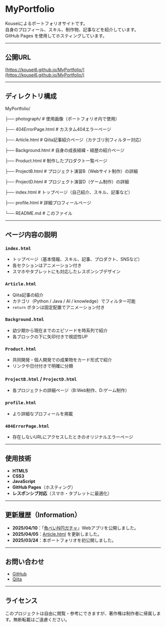 # MyPortfolio

Kouseiによるポートフォリオサイトです。  
自身のプロフィール、スキル、制作物、記事などを紹介しています。  
GitHub Pages を使用してホスティングしています。

---

## 公開URL

 [https://kousei6.github.io/MyPortfolio/](https://kousei6.github.io/MyPortfolio/)

---

## ディレクトリ構成

MyPortfolio/

├── photograph/ # 使用画像（ポートフォリオ内で使用）

├── 404ErrorPage.html # カスタム404エラーページ

├── Article.html # Qiita記事紹介ページ（カテゴリ別フィルター対応）

├── Background.html # 自身の成長経緯・経歴の紹介ページ

├── Product.html # 制作したプロダクト一覧ページ

├── ProjectB.html # プロジェクト演習B（Webサイト制作）の詳細

├── ProjectD.html # プロジェクト演習D（ゲーム制作）の詳細

├── index.html # トップページ（自己紹介、スキル、記事など）

├── profile.html # 詳細プロフィールページ

└── README.md # このファイル


---

## ページ内容の説明

### `index.html`
- トップページ（基本情報、スキル、記事、プロダクト、SNSなど）
- 各セクションはアニメーション付き
- スマホやタブレットにも対応したレスポンシブデザイン

### `Article.html`
- Qiita記事の紹介
- カテゴリ（Python / Java / AI / knowledge）でフィルター可能
- `return` ボタンは固定配置でアニメーション付き

### `Background.html`
- 幼少期から現在までのエピソードを時系列で紹介
- 各ブロックの下に矢印付きで視認性UP

### `Product.html`
- 共同開発・個人開発での成果物をカード形式で紹介
- リンクや日付付きで明確に分類

### `ProjectB.html` / `ProjectD.html`
- 各プロジェクトの詳細ページ（B:Web制作、D:ゲーム制作）

### `profile.html`
- より詳細なプロフィールを掲載

### `404ErrorPage.html`
- 存在しないURLにアクセスしたときのオリジナルエラーページ

---

## 使用技術

- **HTML5**
- **CSS3**
- **JavaScript**
- **GitHub Pages**（ホスティング）
- **レスポンシブ対応**（スマホ・タブレットに最適化）

---

## 更新履歴（Information）

- **2025/04/10**：「[魚べいN円ガチャ](https://qiita.com/ouQVZUDx/items/a2f7120c9eb1644f7cad)」Webアプリを公開しました。
- **2025/04/05**：[Article.html](https://kousei6.github.io/MyPortfolio/Article.html) を更新しました。
- **2025/03/24**：本ポートフォリオを初公開しました。

---

## お問い合わせ

- [GitHub](https://github.com/kousei6)
- [Qiita](https://qiita.com/ouQVZUDx)

---

## ライセンス

このプロジェクトは自由に閲覧・参考にできますが、著作権は制作者に帰属します。無断転載はご遠慮ください。


